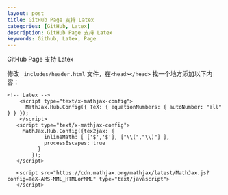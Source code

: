 ```yaml
---
layout: post
title: GitHub Page 支持 Latex
categories: [GitHub, Latex]
description: GitHub Page 支持 Latex
keywords: Github, Latex, Page
---
```


GitHub Page 支持 Latex

修改 `_includes/header.html` 文件，在`<head></head>` 找一个地方添加以下内容：  
```
<!-- Latex -->
    <script type="text/x-mathjax-config"> 
      MathJax.Hub.Config({ TeX: { equationNumbers: { autoNumber: "all" } } }); 
    </script>
   <script type="text/x-mathjax-config">
     MathJax.Hub.Config({tex2jax: {
            inlineMath: [ ['$','$'], ["\\(","\\)"] ],
            processEscapes: true
          }
        });
   </script>
   
   <script src="https://cdn.mathjax.org/mathjax/latest/MathJax.js?config=TeX-AMS-MML_HTMLorMML" type="text/javascript">
   </script>
```